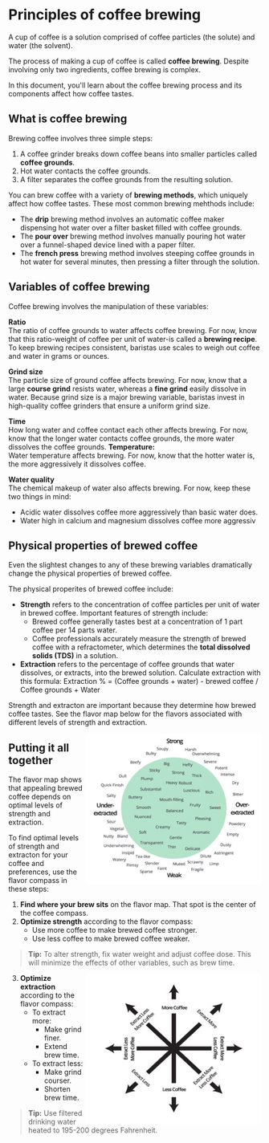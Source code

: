 # Principles of coffee brewing  

A cup of coffee is a solution comprised of coffee particles (the solute) and water (the solvent).

The process of making a cup of coffee is called **coffee brewing**. Despite involving only two ingredients, coffee brewing is complex. 

In this document, you'll learn about the coffee brewing process and its components affect how coffee tastes. 

## What is coffee brewing       
Brewing coffee involves three simple steps: 
1. A coffee grinder breaks down coffee beans into smaller particles called **coffee grounds**. 
2. Hot water contacts the coffee grounds. 
3. A filter separates the coffee grounds from the resulting solution.  
 
You can brew coffee with a variety of **brewing methods**, which uniquely affect how coffee tastes. These most common brewing mehthods include: 
- The **drip** brewing method involves an automatic coffee maker dispensing hot water over a filter basket filled with coffee grounds. 
- The **pour over** brewing method involves manually pouring hot water over a funnel-shaped device lined with a paper filter. 
- The **french press** brewing method involves steeping coffee grounds in hot water for several minutes, then pressing a filter through the solution. 

## Variables of coffee brewing 
Coffee brewing involves the manipulation of these variables:

**Ratio**<br>
The ratio of coffee grounds to water affects coffee brewing. For now, know that this ratio-weight of coffee per unit of water-is called a **brewing recipe**. To keep brewing recipes consistent, baristas use scales to weigh out coffee and water in grams or ounces.

**Grind size**<br>
The particle size of ground coffee affects brewing. For now, know that a large **course grind** resists water, whereas a **fine grind** easily dissolve in water. Because grind size is a major brewing variable, baristas invest in high-quality coffee grinders that ensure a uniform grind size. 

**Time**<br>
How long water and coffee contact each other affects brewing. For now, know that the longer water contacts coffee grounds, the more water dissolves the coffee grounds. 
**Temperature:**<br> 
Water temperature affects brewing. For now, know that the hotter water is, the more aggressively it dissolves coffee. 

**Water quality**<br>
The chemical makeup of water also affects brewing. For now, keep these two things in mind:
- Acidic water dissolves coffee more aggressively than basic water does. 
- Water high in calcium and magnesium dissolves coffee more aggressiv

## Physical properties of brewed coffee 
Even the slightest changes to any of these brewing variables dramatically change the physical properties of brewed coffee.

The physical properites of brewed coffee include: 

- **Strength** refers to the concentration of coffee particles per unit of water in brewed coffee. Important features of strength include: 
    - Brewed coffee generally tastes best at a concentration of 1 part coffee per 14 parts water.   
    - Coffee professionals accurately measure the strength of brewed coffee with a refractometer, which determines the **total dissolved solids (TDS)** in a solution.   
- **Extraction** refers to the percentage of coffee grounds that water dissolves, or extracts, into the brewed solution. Calculate extraction with this formula: Extraction % = (Coffee grounds + water) - brewed coffee  / Coffee grounds + Water 

Strength and extracton are important because they determine how brewed coffee tastes. See the flavor map below for the flavors associated with different levels of strength and extraction. 

<img src="principles-of-coffee-brewing/flavor map.png" 
     alt="flavor map"
     width="350"
     height="300"
     align="right"/>

## Putting it all together  
The flavor map shows that appealing brewed coffee depends on optimal levels of strength and extraction. 

To find optimal levels of strength and extracton for your coffee and preferences, use the flavor compass in these steps: 

1. **Find where your brew sits** on the flavor map. That spot is the center of the coffee compass.
2. **Optimize strength** according to the flavor compass: 
    - Use more coffee to make brewed coffee stronger.
    - Use less coffee to make brewed coffee weaker.
> **Tip:** To alter strength, fix water weight and adjust coffee dose. This will minimize the effects of other variables, such as brew time. 

<img src="principles-of-coffee-brewing/flavor-compass.png" 
     alt="flavor compass"
     width="350"
     height="300"
     align="right"/>
     
3. **Optimize extraction** according to the flavor compass: 
    - To extract more:
        - Make grind finer.
        - Extend brew time. 
    - To extract less:
        - Make grind courser.
        - Shorten brew time.   
> **Tip:** Use filtered drinking water heated to 195-200 degrees Fahrenheit.  
